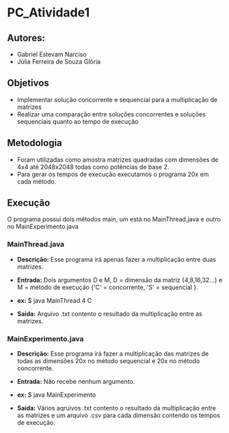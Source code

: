 # PC_Atividade1

## Autores:
- Gabriel Estevam Narciso
- Júlia Ferreira de Souza Glória


## Objetivos
- Implementar solução concorrente e sequencial para a multiplicação de matrizes
- Realizar uma comparação entre soluções concorrentes e soluções sequenciais quanto ao tempo de execução

## Metodologia
- Foram utilizadas como amostra matrizes quadradas com dimensões de 4x4 até 2048x2048 todas como potências de base 2.
- Para gerar os tempos de execução executamos o programa 20x em cada método.

## Execução
O programa possui dois métodos main, um está no MainThread.java e outro no MainExperimento.java

### MainThread.java
- **Descrição:** Esse programa irá apenas fazer a multiplicação entre duas matrizes.

- **Entrada:** Dois argumentos D e M, D = dimensão da matriz {4,8,16,32...} e M = método de execução {'C' = concorrente, 'S' = sequencial }. 

- **ex:** $ java MainThread 4 C

- **Saida:** Arquivo .txt contento o resultado da multiplicação entre as matrizes. 

### MainExperimento.java
- **Descrição:** Esse programa irá fazer a multiplicação das matrizes de todas as dimensões 20x no método sequencial e 20x no método concorrente.

- **Entrada:** Não recebe nenhum argumento.

- **ex:** $ java MainExperimento

- **Saida:** Vários aqruivos .txt contento o resultado da multiplicação entre as matrizes e um arquivo .csv para cada dimensão contendo os tempos de execução. 
